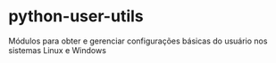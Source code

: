 # python-user-utils
Módulos para obter e gerenciar configurações básicas do usuário nos sistemas Linux e Windows
